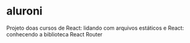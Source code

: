 # aluroni
Projeto doas cursos de React: lidando com arquivos estáticos e React: conhecendo a biblioteca React Router
